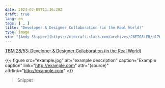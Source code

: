 ```yaml
---
date: 2024-02-09T11:16:20Z
draft: true
lang: en
tags: [ … ]
title: "Developer & Designer Collaboration (in the Real World)"
type: image
via: "[Andy Skipper](https://ctocraft.slack.com/archives/C6ETG5LEB/p1707472931406819)"
---
```


[TBM 28/53: Developer & Designer Collaboration (in the Real World)](https://cutlefish.substack.com/p/tbm-2853-developer-and-designer-collaboration)

<!-- image -->

{{< figure src="example.jpg" alt="example description" caption="Example caption" link="http://example.com" attr="(source)" attrlink="http://example.com" >}}

> Snippet
